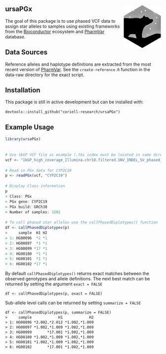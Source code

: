 ## ursaPGx <img src='man/figures/logo.png' align="right" height="139" />

The goal of this package is to use phased VCF data to assign star alleles 
to samples using existing frameworks from the 
[Bioconductor](https://www.bioconductor.org/) ecosystem and 
[PharmVar](https://www.pharmvar.org) database.

## Data Sources

Reference alleles and haplotype definitions are extracted from the most recent
version of [PharmVar](https://www.pharmvar.org/download). See the 
`create-reference.R` function in the data-raw directory for the exact script.

## Installation

This package is still in active development but can be installed with:

`devtools::install_github("coriell-research/ursaPGx")`

## Example Usage

```r
library(ursaPGx)


# Use 1kGP VCF file as example (.tbi index must be located in same directory)
vcf <- "1kGP_high_coverage_Illumina.chr10.filtered.SNV_INDEL_SV_phased_panel.vcf.gz"

# Read in PGx data for CYP2C19
p <- readPGx(vcf, "CYP2C19")

# Display Class information
p
> Class: PGx
> PGx gene: CYP2C19 
> PGx build: GRCh38 
> Number of samples: 3202

# To call phased star alleles use the callPhasedDiplotypes() function
df <- callPhasedDiplotypes(p)
>     sample  H1 H2
> 1: HG00096  *2 *1
> 2: HG00097  *1 *1
> 3: HG00099 *17 *1
> 4: HG00100  *1 *1
> 5: HG00101  *1 *1
> 6: HG00102 *17 *1
```

By default `callPhasedDiplotypes()` returns exact matches between the observed
genotypes and allele definitions. The next best match can be returned by setting
the argument `exact = FALSE`

```
df <- callPhasedDiplotypes(p, exact = FALSE)
```

Sub-allele level calls can be returned by setting `summarize = FALSE`

```
df <- callPhasedDiplotypes(p, summarize = FALSE)
>     sample            H1            H2
> 1: HG00096 *2.002,*2.012 *1.002,*1.009
> 2: HG00097 *1.002,*1.009 *1.002,*1.009
> 3: HG00099       *17.001 *1.002,*1.009
> 4: HG00100 *1.002,*1.009 *1.002,*1.009
> 5: HG00101 *1.002,*1.009 *1.002,*1.009
> 6: HG00102       *17.001 *1.002,*1.009
```

